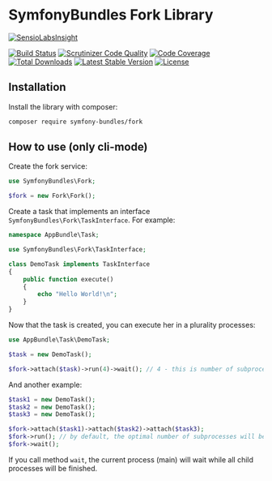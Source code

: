 SymfonyBundles Fork Library
===========================

[![SensioLabsInsight][sensiolabs-insight-image]][sensiolabs-insight-link]

[![Build Status][testing-image]][testing-link]
[![Scrutinizer Code Quality][scrutinizer-code-quality-image]][scrutinizer-code-quality-link]
[![Code Coverage][code-coverage-image]][code-coverage-link]
[![Total Downloads][downloads-image]][package-link]
[![Latest Stable Version][stable-image]][package-link]
[![License][license-image]][license-link]

Installation
------------

Install the library with composer:

``` bash
composer require symfony-bundles/fork
```

How to use (only cli-mode)
--------------------------

Create the fork service:

``` php
use SymfonyBundles\Fork;

$fork = new Fork\Fork();
```

Create a task that implements an interface `SymfonyBundles\Fork\TaskInterface`.
For example:

``` php
namespace AppBundle\Task;

use SymfonyBundles\Fork\TaskInterface;

class DemoTask implements TaskInterface
{
    public function execute()
    {
        echo "Hello World!\n";
    }
}
```

Now that the task is created, you can execute her in a plurality processes:

``` php
use AppBundle\Task\DemoTask;

$task = new DemoTask();

$fork->attach($task)->run(4)->wait(); // 4 - this is number of subprocesses
```

And another example:
``` php
$task1 = new DemoTask();
$task2 = new DemoTask();
$task3 = new DemoTask();

$fork->attach($task1)->attach($task2)->attach($task3);
$fork->run(); // by default, the optimal number of subprocesses will be determined
$fork->wait();
```

If you call method `wait`, the current process (main) will wait while all child processes will be finished.

[package-link]: https://packagist.org/packages/symfony-bundles/fork
[license-link]: https://github.com/symfony-bundles/fork/blob/master/LICENSE
[license-image]: https://poser.pugx.org/symfony-bundles/fork/license
[testing-link]: https://travis-ci.org/symfony-bundles/fork
[testing-image]: https://travis-ci.org/symfony-bundles/fork.svg?branch=master
[stable-image]: https://poser.pugx.org/symfony-bundles/fork/v/stable
[downloads-image]: https://poser.pugx.org/symfony-bundles/fork/downloads
[sensiolabs-insight-link]: https://insight.sensiolabs.com/projects/83639a9c-881b-4738-b3e9-ea304600c900
[sensiolabs-insight-image]: https://insight.sensiolabs.com/projects/83639a9c-881b-4738-b3e9-ea304600c900/big.png
[code-coverage-link]: https://scrutinizer-ci.com/g/symfony-bundles/fork/?branch=master
[code-coverage-image]: https://scrutinizer-ci.com/g/symfony-bundles/fork/badges/coverage.png?b=master
[scrutinizer-code-quality-link]: https://scrutinizer-ci.com/g/symfony-bundles/fork/?branch=master
[scrutinizer-code-quality-image]: https://scrutinizer-ci.com/g/symfony-bundles/fork/badges/quality-score.png?b=master
